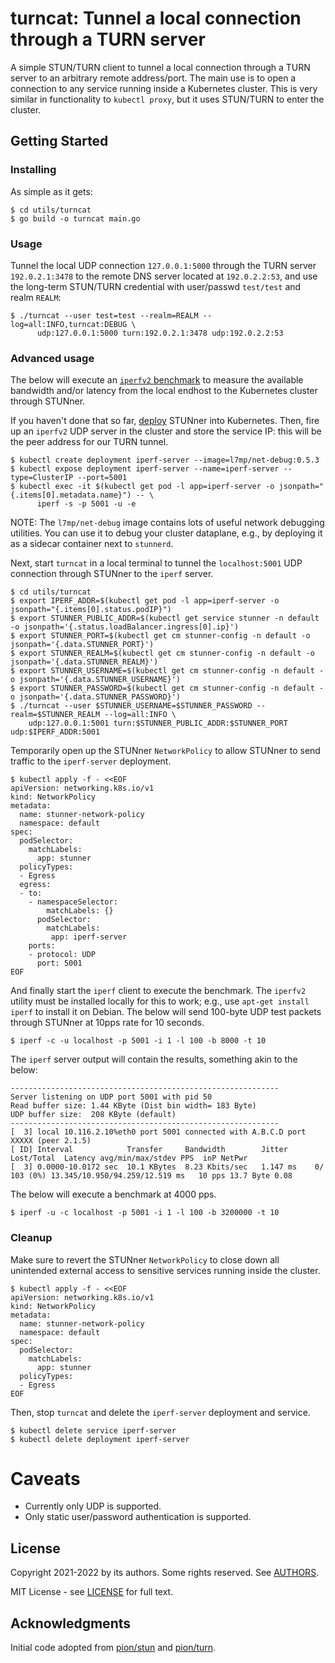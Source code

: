 # turncat: Tunnel a local connection through a TURN server

A simple STUN/TURN client to tunnel a local connection through a TURN server to an arbitrary remote
address/port. The main use is to open a connection to any service running inside a Kubernetes
cluster.  This is very similar in functionality to `kubectl proxy`, but it uses STUN/TURN to enter
the cluster.

## Getting Started

### Installing

As simple as it gets:

```console
$ cd utils/turncat
$ go build -o turncat main.go
```

### Usage

Tunnel the local UDP connection `127.0.0.1:5000` through the TURN server `192.0.2.1:3478` to the
remote DNS server located at `192.0.2.2:53`, and use the long-term STUN/TURN credential with
user/passwd `test/test` and realm `REALM`:

```console
$ ./turncat --user test=test --realm=REALM --log=all:INFO,turncat:DEBUG \
      udp:127.0.0.1:5000 turn:192.0.2.1:3478 udp:192.0.2.2:53
```

### Advanced usage

The below will execute an [`iperfv2` benchmark](https://iperf.fr) to measure the available
bandwidth and/or latency from the local endhost to the Kubernetes cluster through STUNner.

If you haven't done that so far, [deploy](README.md/#getting-started) STUNner into
Kubernetes. Then, fire up an `iperfv2` UDP server in the cluster and store the service IP: this
will be the peer address for our TURN tunnel.

```console
$ kubectl create deployment iperf-server --image=l7mp/net-debug:0.5.3
$ kubectl expose deployment iperf-server --name=iperf-server --type=ClusterIP --port=5001
$ kubectl exec -it $(kubectl get pod -l app=iperf-server -o jsonpath="{.items[0].metadata.name}") -- \
      iperf -s -p 5001 -u -e
```

NOTE: The `l7mp/net-debug` image contains lots of useful network debugging utilities. You can use
it to debug your cluster dataplane, e.g., by deploying it as a sidecar container next to
`stunnerd`.

Next, start `turncat` in a local terminal to tunnel the `localhost:5001` UDP connection through
STUNner to the `iperf` server.

```console
$ cd utils/turncat
$ export IPERF_ADDR=$(kubectl get pod -l app=iperf-server -o jsonpath="{.items[0].status.podIP}")
$ export STUNNER_PUBLIC_ADDR=$(kubectl get service stunner -n default -o jsonpath='{.status.loadBalancer.ingress[0].ip}')
$ export STUNNER_PORT=$(kubectl get cm stunner-config -n default -o jsonpath='{.data.STUNNER_PORT}')
$ export STUNNER_REALM=$(kubectl get cm stunner-config -n default -o jsonpath='{.data.STUNNER_REALM}')
$ export STUNNER_USERNAME=$(kubectl get cm stunner-config -n default -o jsonpath='{.data.STUNNER_USERNAME}')
$ export STUNNER_PASSWORD=$(kubectl get cm stunner-config -n default -o jsonpath='{.data.STUNNER_PASSWORD}')
$ ./turncat --user $STUNNER_USERNAME=$STUNNER_PASSWORD --realm=$STUNNER_REALM --log=all:INFO \
    udp:127.0.0.1:5001 turn:$STUNNER_PUBLIC_ADDR:$STUNNER_PORT udp:$IPERF_ADDR:5001
```

Temporarily open up the STUNner `NetworkPolicy` to allow STUNner to send traffic to the
`iperf-server` deployment.

```console
$ kubectl apply -f - <<EOF
apiVersion: networking.k8s.io/v1
kind: NetworkPolicy
metadata:
  name: stunner-network-policy
  namespace: default
spec:
  podSelector:
    matchLabels:
      app: stunner
  policyTypes:
  - Egress
  egress:
  - to:
    - namespaceSelector:
        matchLabels: {}
      podSelector:
        matchLabels:
         app: iperf-server
    ports:
    - protocol: UDP
      port: 5001
EOF
```

And finally start the `iperf` client to execute the benchmark. The `iperfv2` utility must be
installed locally for this to work; e.g., use `apt-get install iperf` to install it on Debian. The
below will send 100-byte UDP test packets through STUNner at 10pps rate for 10 seconds.

```console
$ iperf -c -u localhost -p 5001 -i 1 -l 100 -b 8000 -t 10
```

The `iperf` server output will contain the results, something akin to the below:
```console
------------------------------------------------------------
Server listening on UDP port 5001 with pid 50
Read buffer size: 1.44 KByte (Dist bin width= 183 Byte)
UDP buffer size:  208 KByte (default)
------------------------------------------------------------
[  3] local 10.116.2.10%eth0 port 5001 connected with A.B.C.D port XXXXX (peer 2.1.5)
[ ID] Interval            Transfer     Bandwidth        Jitter   Lost/Total  Latency avg/min/max/stdev PPS  inP NetPwr
[  3] 0.0000-10.0172 sec  10.1 KBytes  8.23 Kbits/sec   1.147 ms    0/  103 (0%) 13.345/10.950/94.259/12.519 ms   10 pps 13.7 Byte 0.08
```

The below will execute a benchmark at 4000 pps.

```console
$ iperf -u -c localhost -p 5001 -i 1 -l 100 -b 3200000 -t 10
```

### Cleanup

Make sure to revert the STUNner `NetworkPolicy` to close down all unintended external access to
sensitive services running inside the cluster.

```console
$ kubectl apply -f - <<EOF
apiVersion: networking.k8s.io/v1
kind: NetworkPolicy
metadata:
  name: stunner-network-policy
  namespace: default
spec:
  podSelector:
    matchLabels:
      app: stunner
  policyTypes:
  - Egress
EOF
```
Then, stop `turncat` and delete the `iperf-server` deployment and service.

```console
$ kubectl delete service iperf-server 
$ kubectl delete deployment iperf-server 
```

# Caveats

* Currently only UDP is supported.
* Only static user/password authentication is supported.

## License

Copyright 2021-2022 by its authors. Some rights reserved. See [AUTHORS](../../AUTHORS).

MIT License - see [LICENSE](../../LICENSE) for full text.

## Acknowledgments

Initial code adopted from [pion/stun](https://github.com/pion/stun) and
[pion/turn](https://github.com/pion/turn).
